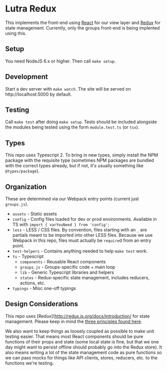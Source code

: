 Lutra Redux
===========
This implements the front-end using [React](https://facebook.github.io/react/)
for our view layer and  [Redux](http://redux.js.org/) for state management.
Currently, only the groups front-end is being implented using this.

Setup
-----
You need NodeJS 6.x or higher. Then call `make setup`. 

Development
-----------
Start a dev server with `make watch`. The site will be served on
http://localhost:5000 by default.

Testing
-------
Call `make test` after doing `make setup`. Tests should be included alongside
the modules being tested using the form `module.test.ts` (or `tsx`).

Types
-----
This repo uses Typescript 2. To bring in new types, simply install the NPM
package with the requisite type (sometimes NPM packages are bundled with
the correct types already, but if not, it's usually something like
`@types/package`).

Organization
------------
These are determined via our Webpack entry points (current just `groups.js`).
* `assets` - Static assets
* `config` - Config files loaded for dev or prod environments. Available in
  TS with `import { varYouNeed } from 'config'`;
* `less` - LESS / CSS files. By convention, files starting with an `_` are
  partials meant to be imported into other LESS files. Because we use Webpack 
  in this repo, files must actually be `require`d from an entry point. 
* `test-helpers` - Contains anything needed to help `make test` work.
* `ts` - Typescript
  * `components` - Reusable React components
  * `groups.js` - Groups-specific code + main loop
  * `lib` - Generic Typescript libraries and helpers
  * `states` - Redux-specific state management, includes reducers, actions, etc.
* `typings` - Misc one-off typings

Design Considerations
---------------------
This repo uses [Redux](http://redux.js.org/docs/introduction/ for state
management. Please keep in mind the
[three principles found here](http://redux.js.org/docs/introduction/ThreePrinciples.html).

We also want to keep things as loosely coupled as possible to make unit
testing easier. That means most React components should be pure functions 
of their props and state (some local state is fine, but that we one day
might want to persist offline should probably go into the Redux store). It also
means writing a lot of the state management code as pure functions so we can
pass mocks for things like API clients, stores, reducers, etc. to the functions
we're testing.

